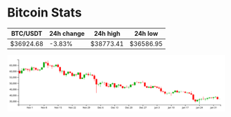 # Bitcoin Stats

BTC/USDT|24h change|24h high|24h low|
|---|---|---|---|
|$36924.68|-3.83%|$38773.41|$36586.95|

<img src="./chart.svg">
